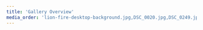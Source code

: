 ```yaml
---
title: 'Gallery Overview'
media_order: 'lion-fire-desktop-background.jpg,DSC_0020.jpg,DSC_0249.jpg,DSC_4145.jpg'
---
```


